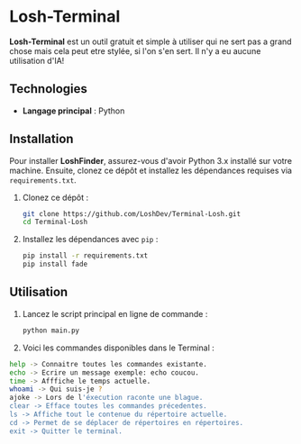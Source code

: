 # Losh-Terminal

**Losh-Terminal** est un outil gratuit et simple à utiliser qui ne sert pas a grand chose mais cela peut etre stylée, si l'on s'en sert. Il n'y a eu aucune utilisation d'IA!

## Technologies

- **Langage principal** : Python

## Installation

Pour installer **LoshFinder**, assurez-vous d'avoir Python 3.x installé sur votre machine. Ensuite, clonez ce dépôt et installez les dépendances requises via `requirements.txt`.

1. Clonez ce dépôt :
    ```bash
    git clone https://github.com/LoshDev/Terminal-Losh.git
    cd Terminal-Losh
    ```

2. Installez les dépendances avec `pip` :
    ```bash
    pip install -r requirements.txt
    pip install fade
    ```

## Utilisation

1. Lancez le script principal en ligne de commande :
    ```bash
    python main.py
    ```

2. Voici les commandes disponibles dans le Terminal :
```bash
help -> Connaitre toutes les commandes existante.
echo -> Ecrire un message exemple: echo coucou.
time -> Afffiche le temps actuelle.
whoami -> Qui suis-je ?
ajoke -> Lors de l'éxecution raconte une blague.
clear -> Efface toutes les commandes précedentes.
ls -> Affiche tout le contenue du répertoire actuelle.
cd -> Permet de se déplacer de répertoires en répertoires.
exit -> Quitter le terminal.
```
